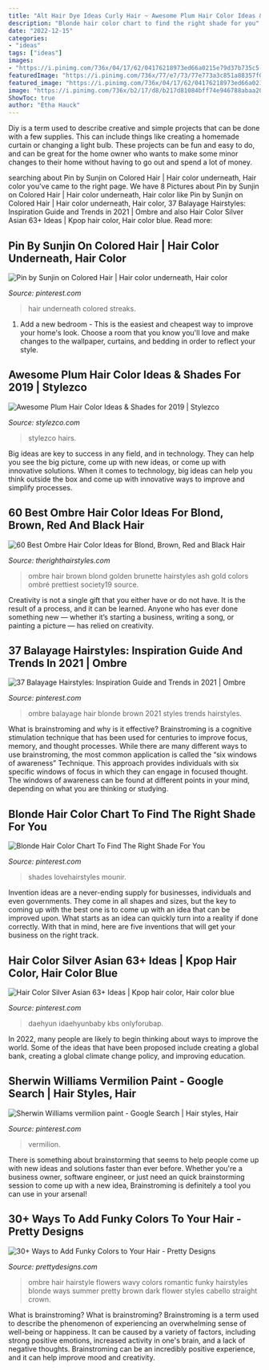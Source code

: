```yaml
---
title: "Alt Hair Dye Ideas Curly Hair ~ Awesome Plum Hair Color Ideas &amp; Shades For 2019"
description: "Blonde hair color chart to find the right shade for you"
date: "2022-12-15"
categories:
- "ideas"
tags: ["ideas"]
images:
- "https://i.pinimg.com/736x/04/17/62/04176218973ed66a0215e79d37b735c5--caramel-hair-caramel-balayage.jpg"
featuredImage: "https://i.pinimg.com/736x/77/e7/73/77e773a3c851a88357f0bb247bf8b8ff.jpg"
featured_image: "https://i.pinimg.com/736x/04/17/62/04176218973ed66a0215e79d37b735c5--caramel-hair-caramel-balayage.jpg"
image: "https://i.pinimg.com/736x/b2/17/d8/b217d81084bff74e946788abaa206ac1.jpg"
ShowToc: true
author: "Etha Hauck"
---
```



Diy is a term used to describe creative and simple projects that can be done with a few supplies. This can include things like creating a homemade curtain or changing a light bulb. These projects can be fun and easy to do, and can be great for the home owner who wants to make some minor changes to their home without having to go out and spend a lot of money.

	

		
searching about Pin by Sunjin on Colored Hair | Hair color underneath, Hair color you've came to the right page. We have 8 Pictures about Pin by Sunjin on Colored Hair | Hair color underneath, Hair color like Pin by Sunjin on Colored Hair | Hair color underneath, Hair color, 37 Balayage Hairstyles: Inspiration Guide and Trends in 2021 | Ombre and also Hair Color Silver Asian 63+ Ideas | Kpop hair color, Hair color blue. Read more:
		
    
## Pin By Sunjin On Colored Hair | Hair Color Underneath, Hair Color

<img loading=lazy src="https://i.pinimg.com/736x/30/87/12/308712693ab76083f29a232af80c5654.jpg" onerror="this.onerror=null;this.src='https://tse2.mm.bing.net/th?id=OIP.6rnvLweQ5PXh-iaZfahyLgHaLU&amp;pid=15.1';" alt="Pin by Sunjin on Colored Hair | Hair color underneath, Hair color">

_Source: pinterest.com_

>hair underneath colored streaks. 

	

1. Add a new bedroom - This is the easiest and cheapest way to improve your home's look. Choose a room that you know you'll love and make changes to the wallpaper, curtains, and bedding in order to reflect your style.

    
## Awesome Plum Hair Color Ideas &amp; Shades For 2019 | Stylezco

<img loading=lazy src="https://i1.wp.com/www.stylezco.com/wp-content/uploads/2019/03/Awesome-Plum-Hair-Color-Ideas.jpeg?fit=569%2C795&amp;ssl=1" onerror="this.onerror=null;this.src='https://tse1.mm.bing.net/th?id=OIP.I6Cf_TtyErLvFTZMY4syJAHaKW&amp;pid=15.1';" alt="Awesome Plum Hair Color Ideas &amp; Shades for 2019 | Stylezco">

_Source: stylezco.com_

>stylezco hairs. 

	

Big ideas are key to success in any field, and in technology. They can help you see the big picture, come up with new ideas, or come up with innovative solutions. When it comes to technology, big ideas can help you think outside the box and come up with innovative ways to improve and simplify processes.

    
## 60 Best Ombre Hair Color Ideas For Blond, Brown, Red And Black Hair

<img loading=lazy src="https://i1.wp.com/therighthairstyles.com/wp-content/uploads/2014/03/19-ash-brown-ombre-hair.jpg?resize=834%2C1152&amp;ssl=1" onerror="this.onerror=null;this.src='https://tse3.mm.bing.net/th?id=OIP.X-4RqoRK_WI884iHB6_JigHaKO&amp;pid=15.1';" alt="60 Best Ombre Hair Color Ideas for Blond, Brown, Red and Black Hair">

_Source: therighthairstyles.com_

>ombre hair brown blond golden brunette hairstyles ash gold colors ombré prettiest society19 source. 

	

Creativity is not a single gift that you either have or do not have. It is the result of a process, and it can be learned. Anyone who has ever done something new — whether it’s starting a business, writing a song, or painting a picture — has relied on creativity.

    
## 37 Balayage Hairstyles: Inspiration Guide And Trends In 2021 | Ombre

<img loading=lazy src="https://i.pinimg.com/736x/5d/2c/f9/5d2cf9474e65005ae0277b161d7254ec.jpg" onerror="this.onerror=null;this.src='https://tse3.mm.bing.net/th?id=OIP.8UOpWs3phAg4rDpgu4-J5AHaKD&amp;pid=15.1';" alt="37 Balayage Hairstyles: Inspiration Guide and Trends in 2021 | Ombre">

_Source: pinterest.com_

>ombre balayage hair blonde brown 2021 styles trends hairstyles. 

	

What is brainstroming and why is it effective?
Brainstroming is a cognitive stimulation technique that has been used for centuries to improve focus, memory, and thought processes. While there are many different ways to use brainstroming, the most common application is called the “six windows of awareness” Technique. This approach provides individuals with six specific windows of focus in which they can engage in focused thought. The windows of awareness can be found at different points in your mind, depending on what you are thinking or studying.

    
## Blonde Hair Color Chart To Find The Right Shade For You

<img loading=lazy src="https://i.pinimg.com/736x/b2/17/d8/b217d81084bff74e946788abaa206ac1.jpg" onerror="this.onerror=null;this.src='https://tse4.mm.bing.net/th?id=OIP.-qMyQ_yKrvwXHvvTCajEGgHaLG&amp;pid=15.1';" alt="Blonde Hair Color Chart To Find The Right Shade For You">

_Source: pinterest.com_

>shades lovehairstyles mounir. 

	

Invention ideas are a never-ending supply for businesses, individuals and even governments. They come in all shapes and sizes, but the key to coming up with the best one is to come up with an idea that can be improved upon. What starts as an idea can quickly turn into a reality if done correctly. With that in mind, here are five inventions that will get your business on the right track.

    
## Hair Color Silver Asian 63+ Ideas | Kpop Hair Color, Hair Color Blue

<img loading=lazy src="https://i.pinimg.com/736x/77/e7/73/77e773a3c851a88357f0bb247bf8b8ff.jpg" onerror="this.onerror=null;this.src='https://tse4.mm.bing.net/th?id=OIP.8G_1iGlBAXb5Zg_6gMJxpwAAAA&amp;pid=15.1';" alt="Hair Color Silver Asian 63+ Ideas | Kpop hair color, Hair color blue">

_Source: pinterest.com_

>daehyun idaehyunbaby kbs onlyforubap. 

	

In 2022, many people are likely to begin thinking about ways to improve the world. Some of the ideas that have been proposed include creating a global bank, creating a global climate change policy, and improving education.

    
## Sherwin Williams Vermilion Paint - Google Search | Hair Styles, Hair

<img loading=lazy src="https://i.pinimg.com/736x/04/17/62/04176218973ed66a0215e79d37b735c5--caramel-hair-caramel-balayage.jpg" onerror="this.onerror=null;this.src='https://tse4.mm.bing.net/th?id=OIP.3rFeQI9vr-4INqQLYk1CjAAAAA&amp;pid=15.1';" alt="Sherwin Williams vermilion paint - Google Search | Hair styles, Hair">

_Source: pinterest.com_

>vermilion. 

	

There is something about brainstorming that seems to help people come up with new ideas and solutions faster than ever before. Whether you're a business owner, software engineer, or just need an quick brainstorming session to come up with a new idea, Brainstroming is definitely a tool you can use in your arsenal!

    
## 30+ Ways To Add Funky Colors To Your Hair - Pretty Designs

<img loading=lazy src="https://www.prettydesigns.com/wp-content/uploads/2014/07/Romantic-Ombre-Wavy-Hairstyle-with-Flowers.jpg" onerror="this.onerror=null;this.src='https://tse1.mm.bing.net/th?id=OIP.Za9hZQUZhpOmtEwHjWjQ3AHaHa&amp;pid=15.1';" alt="30+ Ways to Add Funky Colors to Your Hair - Pretty Designs">

_Source: prettydesigns.com_

>ombre hair hairstyle flowers wavy colors romantic funky hairstyles blonde ways summer pretty brown dark flower styles cabello straight crown. 

	

What is brainstroming?
What is brainstroming? Brainstroming is a term used to describe the phenomenon of experiencing an overwhelming sense of well-being or happiness. It can be caused by a variety of factors, including strong positive emotions, increased activity in one's brain, and a lack of negative thoughts. Brainstroming can be an incredibly positive experience, and it can help improve mood and creativity.

